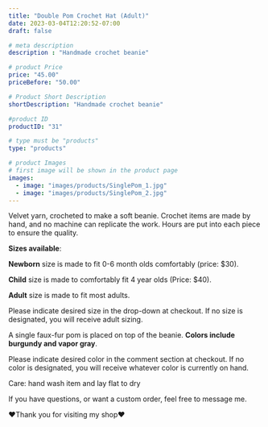 ```yaml
---
title: "Double Pom Crochet Hat (Adult)"
date: 2023-03-04T12:20:52-07:00
draft: false

# meta description
description : "Handmade crochet beanie"

# product Price
price: "45.00"
priceBefore: "50.00"

# Product Short Description
shortDescription: "Handmade crochet beanie"

#product ID
productID: "31"

# type must be "products"
type: "products"

# product Images
# first image will be shown in the product page
images:
  - image: "images/products/SinglePom_1.jpg"
  - image: "images/products/SinglePom_2.jpg"
---
```


Velvet yarn, crocheted to make a soft beanie. Crochet items are made by hand, and no machine can replicate the work. Hours are put into each piece to ensure the quality. 

**Sizes available**:

**Newborn** size is made to fit 0-6 month olds comfortably (price: $30). 

**Child** size is made to comfortably fit 4 year olds (Price: $40). 

**Adult** size is made to fit most adults.

Please indicate desired size in the drop-down at checkout. If no size is designated, you will receive adult sizing.

A single faux-fur pom is placed on top of the beanie. **Colors include burgundy and vapor gray**. 

Please indicate desired color in the comment section at checkout. If no color is designated, you will receive whatever color is currently on hand.

Care: hand wash item and lay flat to dry

If you have questions, or want a custom order, feel free to message me.

❤Thank you for visiting my shop❤

